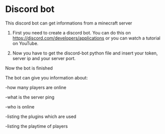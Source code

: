 # Discord bot 
This discord bot can get informations from a minecraft server


1.  First you need to create a discord bot. You can do this on https://discord.com/developers/applications or you can watch a tutorial on YouTube.

2.   Now you have to get the discord-bot python file and insert your token, server ip and your server port.
 
 Now the bot is finished
 
 
 The bot can give you information about:
 
 -how many players are online

 -what is the server ping
 
 -who is online

 -listing the plugins which are used 
 
 -listing the playtime of players
